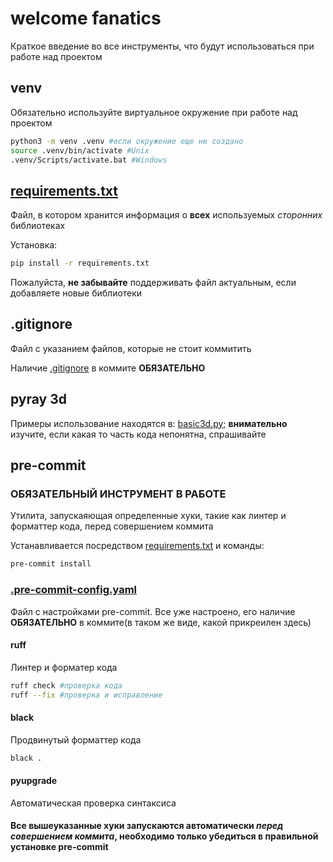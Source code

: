 # welcome fanatics
Краткое введение во все инструменты, что будут использоваться при работе над проектом

## venv
Обязательно используйте виртуальное окружение при работе над проектом
```bash
python3 -m venv .venv #если окружение еще не создано
source .venv/bin/activate #Unix
.venv/Scripts/activate.bat #Windows
```

## [requirements.txt](requirements.txt)
Файл, в котором  хранится информация о **всех** используемых *сторонних* библиотеках

Установка:
```bash
pip install -r requirements.txt
```
Пожалуйста, **не забывайте** поддерживать файл актуальным, если добавляете новые библиотеки

## .gitignore
Файл с указанием файлов, которые не стоит коммитить

Наличие [.gitignore](.gitignore) в коммите **ОБЯЗАТЕЛЬНО**
## pyray 3d
Примеры использование находятся в: [basic3d.py](basic3d.py);  **внимательно** изучите, если какая то часть кода непонятна, спрашивайте
## pre-commit
### ОБЯЗАТЕЛЬНЫЙ ИНСТРУМЕНТ В РАБОТЕ
Утилита, запускаяющая определенные хуки, такие как линтер и форматтер кода, перед совершением коммита

Устанавливается посредством [requirements.txt](requirements.txt) и команды:
```bash
pre-commit install
```

### [.pre-commit-config.yaml](.pre-commit-config.yaml)
Файл с настройками pre-commit. Все уже настроено, его наличие **ОБЯЗАТЕЛЬНО** в коммите(в таком же виде, какой прикреилен здесь)
#### ruff
Линтер и форматер кода
```bash
ruff check #проверка кода
ruff --fix #проверка и исправление
```
#### black
Продвинутый форматтер кода
```bash
black .
```
#### pyupgrade
Автоматическая проверка синтаксиса

#### Все вышеуказанные хуки запускаются автоматически *перед совершением коммита*, необходимо только убедиться в правильной установке pre-commit
